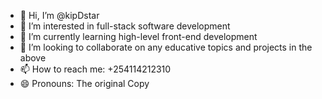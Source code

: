 - 👋 Hi, I’m @kipDstar
- 👀 I’m interested in full-stack software development
- 🌱 I’m currently learning high-level front-end development
- 💞️ I’m looking to collaborate on any educative topics and projects in the above
- 📫 How to reach me: +254114212310
- 😄 Pronouns: The original Copy
  

<!---
kipDstar/kipDstar is a ✨ special ✨ repository because its `README.md` (this file) appears on your GitHub profile.
You can click the Preview link to take a look at your changes.
--->

